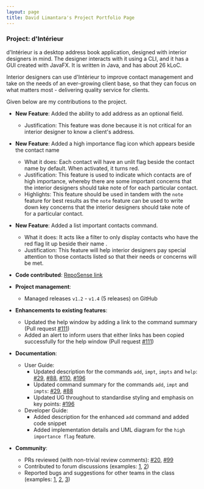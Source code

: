 ```yaml
---
layout: page
title: David Limantara's Project Portfolio Page
---
```


### Project: d'Intérieur

d'Intérieur is a desktop address book application, designed with interior designers in mind. The designer interacts with it using a CLI, and it has a GUI created with JavaFX. It is written in Java, and has about 26 kLoC.

Interior designers can use d'Intèrieur to improve contact management and take on the needs of an ever-growing client base, so that they can focus on what matters most - delivering quality service for clients.

Given below are my contributions to the project.

* **New Feature**: Added the ability to add address as an optional field.
    * Justification: This feature was done because it is not critical for an interior designer to know a client's address.

* **New Feature**: Added a high importance flag icon which appears beside the contact name
  * What it does: Each contact will have an unlit flag beside the contact name by default. When activated, it turns red.
  * Justification: This feature is used to indicate which contacts are of high importance, whereby there are some important concerns that the interior designers should take note of for each particular contact.
  * Highlights: This feature should be used in tandem with the `note` feature for best results as the `note` feature can be used to write down key concerns that the interior designers should take note of for a particular contact.

* **New Feature**: Added a list important contacts command.
  * What it does: It acts like a filter to only display contacts who have the red flag lit up beside their name .
  * Justification: This feature will help interior designers pay special attention to those contacts listed so that their needs or concerns will be met.

* **Code contributed**: [RepoSense link](https://nus-cs2103-ay2122s2.github.io/tp-dashboard/?search=xsaints19x&breakdown=true&sort=groupTitle&sortWithin=title&since=2022-02-18&timeframe=commit&mergegroup=&groupSelect=groupByRepos&checkedFileTypes=docs~functional-code~test-code~other)

* **Project management**:
    * Managed releases `v1.2` - `v1.4` (5 releases) on GitHub

* **Enhancements to existing features**:
    * Updated the help window by adding a link to the command summary (Pull request [\#111](https://github.com/AY2122S2-CS2103T-T12-2/tp/pull/111))
    * Added an alert to inform users that either links has been copied successfully for the help window (Pull request [\#111](https://github.com/AY2122S2-CS2103T-T12-2/tp/pull/111))

* **Documentation**:
    * User Guide:
        * Updated description for the commands `add`, `impt`, `impts` and `help`: [\#29](https://github.com/AY2122S2-CS2103T-T12-2/tp/pull/29), [\#88](https://github.com/AY2122S2-CS2103T-T12-2/tp/pull/88), [\#110](https://github.com/AY2122S2-CS2103T-T12-2/tp/pull/110), [\#196](https://github.com/AY2122S2-CS2103T-T12-2/tp/pull/196)
        * Updated command summary for the commands `add`, `impt` and `impts`: [\#29](https://github.com/AY2122S2-CS2103T-T12-2/tp/pull/29), [\#88](https://github.com/AY2122S2-CS2103T-T12-2/tp/pull/88)
        * Updated UG throughout to standardise styling and emphasis on key points: [\#196](https://github.com/AY2122S2-CS2103T-T12-2/tp/pull/196)
    * Developer Guide:
        * Added description for the enhanced `add` command and added code snippet
        * Added implementation details and UML diagram for the `high importance flag` feature.

* **Community**:
    * PRs reviewed (with non-trivial review comments): [\#20](https://github.com/AY2122S2-CS2103T-T12-2/tp/pull/20), [\#99](https://github.com/AY2122S2-CS2103T-T12-2/tp/pull/99)
    * Contributed to forum discussions (examples: [1](https://github.com/nus-cs2103-AY2122S2/forum/issues/244), [2](https://github.com/nus-cs2103-AY2122S2/forum/issues/111))
    * Reported bugs and suggestions for other teams in the class (examples: [1](https://github.com/xSaints19x/ped/issues/1), [2](https://github.com/xSaints19x/ped/issues/2), [3](https://github.com/xSaints19x/ped/issues/3))
